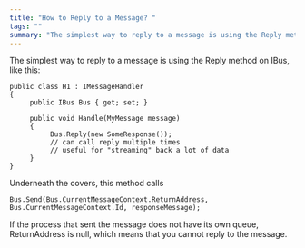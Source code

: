 ```yaml
---
title: "How to Reply to a Message? "
tags: ""
summary: "The simplest way to reply to a message is using the Reply method on IBus, like this:"
---
```


The simplest way to reply to a message is using the Reply method on IBus, like this:

    public class H1 : IMessageHandler
    {
         public IBus Bus { get; set; }

         public void Handle(MyMessage message)
         {
              Bus.Reply(new SomeResponse());
              // can call reply multiple times
              // useful for "streaming" back a lot of data
         }
    }

Underneath the covers, this method calls

    Bus.Send(Bus.CurrentMessageContext.ReturnAddress, Bus.CurrentMessageContext.Id, responseMessage);

If the process that sent the message does not have its own queue, ReturnAddress is null, which means that you cannot reply to the message.

